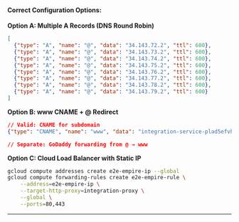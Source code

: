 #### Correct Configuration Options:

**Option A: Multiple A Records (DNS Round Robin)**
```json
[
  {"type": "A", "name": "@", "data": "34.143.72.2", "ttl": 600},
  {"type": "A", "name": "@", "data": "34.143.73.2", "ttl": 600},
  {"type": "A", "name": "@", "data": "34.143.74.2", "ttl": 600},
  {"type": "A", "name": "@", "data": "34.143.75.2", "ttl": 600},
  {"type": "A", "name": "@", "data": "34.143.76.2", "ttl": 600},
  {"type": "A", "name": "@", "data": "34.143.77.2", "ttl": 600},
  {"type": "A", "name": "@", "data": "34.143.78.2", "ttl": 600},
  {"type": "A", "name": "@", "data": "34.143.79.2", "ttl": 600}
]
```

**Option B: www CNAME + @ Redirect**
```json
// Valid: CNAME for subdomain
{"type": "CNAME", "name": "www", "data": "integration-service-plad5efvha-uc.a.run.app", "ttl": 600}

// Separate: GoDaddy forwarding from @ → www
```

**Option C: Cloud Load Balancer with Static IP**
```bash
gcloud compute addresses create e2e-empire-ip --global
gcloud compute forwarding-rules create e2e-empire-rule \
    --address=e2e-empire-ip \
    --target-http-proxy=integration-proxy \
    --global \
    --ports=80,443
```

---
